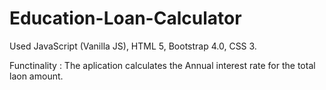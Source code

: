 # Education-Loan-Calculator

Used JavaScript (Vanilla JS), HTML 5, Bootstrap 4.0, CSS 3.

Functinality : The aplication calculates the Annual interest rate for the total laon amount.  

